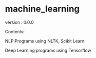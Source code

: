 # machine_learning
version  : 0.0.0

Contents:

NLP Programs using NLTK, Scikit Learn

Deep Learning programs using Tensorflow 
